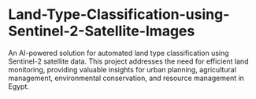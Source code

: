 # Land-Type-Classification-using-Sentinel-2-Satellite-Images
An AI-powered solution for automated land type classification using Sentinel-2 satellite data. This project addresses the need for efficient land monitoring, providing valuable insights for urban planning, agricultural management, environmental conservation, and resource management in Egypt.
